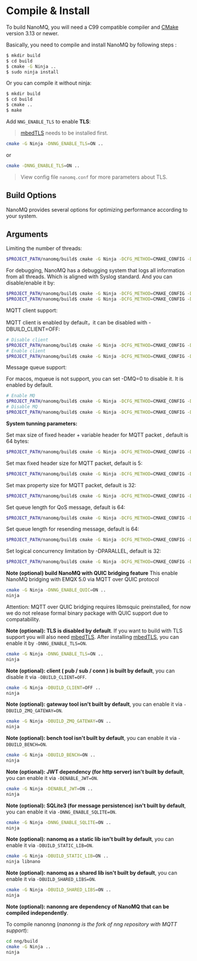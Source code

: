 # Compile & Install

To build NanoMQ, you will need a C99 compatible compiler and [CMake](https://www.cmake.org/) version 3.13 or newer.

Basically, you need to compile and install NanoMQ by following steps :

```bash
$ mkdir build
$ cd build
$ cmake -G Ninja ..
$ sudo ninja install
```

Or you can compile it without ninja:

```bash
$ mkdir build 
$ cd build
$ cmake .. 
$ make
```

Add `NNG_ENABLE_TLS` to enable **TLS**:

>[mbedTLS](https://tls.mbed.org) needs to be installed first.

```bash
cmake -G Ninja -DNNG_ENABLE_TLS=ON ..
```

or

```bash
cmake -DNNG_ENABLE_TLS=ON ..
```

> View config file `nanomq.conf` for more parameters about TLS.

## Build Options

NanoMQ provides several options for optimizing performance according to your system.

## Arguments

Limiting the number of threads:

```sh
$PROJECT_PATH/nanomq/build$ cmake -G Ninja -DCFG_METHOD=CMAKE_CONFIG -DNNG_RESOLV_CONCURRENCY=1                                														 -DNNG_NUM_TASKQ_THREADS=5 -DNNG_MAX_TASKQ_THREADS=5 ..
```

For debugging, NanoMQ has a debugging system that logs all information from all threads. Which is aligned with Syslog standard.
And you can disable/enable it by:

```sh
$PROJECT_PATH/nanomq/build$ cmake -G Ninja -DCFG_METHOD=CMAKE_CONFIG -DNOLOG=1  ..
$PROJECT_PATH/nanomq/build$ cmake -G Ninja -DCFG_METHOD=CMAKE_CONFIG -DNOLOG=0  ..
```

MQTT client support: 

MQTT client is enabled by default，it can be disabled with -DBUILD_CLIENT=OFF:

```bash
# Disable client
$PROJECT_PATH/nanomq/build$ cmake -G Ninja -DCFG_METHOD=CMAKE_CONFIG -DBUILD_CLIENT=OFF ..
# Enable client
$PROJECT_PATH/nanomq/build$ cmake -G Ninja -DCFG_METHOD=CMAKE_CONFIG -DBUILD_CLIENT=ON ..
```

Message queue support:

For macos, mqueue is not support, you can set -DMQ=0 to disable it. It is enabled by default.

```sh
# Enable MQ
$PROJECT_PATH/nanomq/build$ cmake -G Ninja -DCFG_METHOD=CMAKE_CONFIG -DMQ=1  ..
# Disable MQ
$PROJECT_PATH/nanomq/build$ cmake -G Ninja -DCFG_METHOD=CMAKE_CONFIG -DMQ=0  ..
```

**System tunning parameters:**

Set max size of fixed header + variable header for MQTT packet , default is 64 bytes:

```sh
$PROJECT_PATH/nanomq/build$ cmake -G Ninja -DCFG_METHOD=CMAKE_CONFIG -DNANO_PACKET_SIZE={size} ..
```

Set max fixed header size for MQTT packet, default is 5:

```sh
$PROJECT_PATH/nanomq/build$ cmake -G Ninja -DCFG_METHOD=CMAKE_CONFIG -DNANO_HEADER_SIZE={size} ..
```

Set max property size for MQTT packet, default is 32:

```sh
$PROJECT_PATH/nanomq/build$ cmake -G Ninja -DCFG_METHOD=CMAKE_CONFIG -DNANO_PROPERTY_SIZE={size} ..
```

Set queue length for QoS message, default is 64:

```sh
$PROJECT_PATH/nanomq/build$ cmake -G Ninja -DCFG_METHOD=CMAKE_CONFIG -DNANO_QOS_LEN={size} ..
```

Set queue length for resending message, default is 64:

```sh
$PROJECT_PATH/nanomq/build$ cmake -G Ninja -DCFG_METHOD=CMAKE_CONFIG -DNANO_MSQ_LEN={size} ..
```


Set logical concurrency limitation by -DPARALLEL, default is 32:

```sh
$PROJECT_PATH/nanomq/build$ cmake -G Ninja -DCFG_METHOD=CMAKE_CONFIG -DPARALLEL={PARALLEL} ..
```

**Note (optional) build NanoMQ with QUIC bridging feature** This enable NanoMQ bridging with EMQX 5.0 via MQTT over QUIC protocol

  ``` bash
  cmake -G Ninja -DNNG_ENABLE_QUIC=ON ..
  ninja
  ```
  Attention: MQTT over QUIC bridging requires libmsquic preinstalled, for now we do not release formal binary package with QUIC support due to compatability.

**Note (optional): TLS is disabled by default**. If you want to build with TLS support you will also need [mbedTLS](https://tls.mbed.org). After installing [mbedTLS](https://tls.mbed.org), you can enable it by `-DNNG_ENABLE_TLS=ON`.

```bash
cmake -G Ninja -DNNG_ENABLE_TLS=ON ..
ninja
```

**Note (optional): client ( pub / sub / conn ) is built by default**, you can disable it via `-DBUILD_CLIENT=OFF`.

  ``` bash
  cmake -G Ninja -DBUILD_CLIENT=OFF ..
  ninja
  ```
**Note (optional): gateway tool isn't built by default**, you can enable it via `-DBUILD_ZMQ_GATEWAY=ON`.

  ``` bash
  cmake -G Ninja -DBUILD_ZMQ_GATEWAY=ON ..
  ninja
  ```

**Note (optional): bench tool isn't built by default**, you can enable it via `-DBUILD_BENCH=ON`.

  ``` bash
  cmake -G Ninja -DBUILD_BENCH=ON ..
  ninja
  ```

**Note (optional): JWT dependency (for http server) isn't built by default**, you can enable it via `-DENABLE_JWT=ON`.

  ``` bash
  cmake -G Ninja -DENABLE_JWT=ON ..
  ninja
  ```

**Note (optional): SQLite3 (for message persistence) isn't built by default**, you can enable it via `-DNNG_ENABLE_SQLITE=ON`.

  ``` bash
  cmake -G Ninja -DNNG_ENABLE_SQLITE=ON ..
  ninja
  ```

**Note (optional): nanomq as a static lib isn't built by default**, you can enable it via `-DBUILD_STATIC_LIB=ON`.
```bash
cmake -G Ninja -DBUILD_STATIC_LIB=ON ..
ninja libnano
```
**Note (optional): nanomq as a shared lib isn't built by default**, you can enable it via `-DBUILD_SHARED_LIBS=ON`.
```bash
cmake -G Ninja -DBUILD_SHARED_LIBS=ON ..
ninja
```

**Note (optional): nanonng are dependency of NanoMQ that can be compiled independently**.

To compile nanonng (*nanonng is the fork of nng repository with MQTT support*):

```bash
cd nng/build
cmake -G Ninja ..
ninja
```

